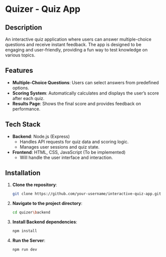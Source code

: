# Quizer - Quiz App

## Description
An interactive quiz application where users can answer multiple-choice questions and receive instant feedback. The app is designed to be engaging and user-friendly, providing a fun way to test knowledge on various topics.

## Features
- **Multiple-Choice Questions**: Users can select answers from predefined options.
- **Scoring System**: Automatically calculates and displays the user’s score after each quiz.
- **Results Page**: Shows the final score and provides feedback on performance.

## Tech Stack
- **Backend**: Node.js (Express)
  - Handles API requests for quiz data and scoring logic.
  - Manages user sessions and quiz state.
- **Frontend**: HTML, CSS, JavaScript (To be implemented)
  - Will handle the user interface and interaction.

## Installation

1. **Clone the repository**:
   ```bash
   git clone https://github.com/your-username/interactive-quiz-app.git
2. **Navigate to the project directory**:
    ```bash
    cd quizer\backend
3. **Install Backend dependencies**:
   ```bash
   npm install
4. **Run the Server**:
   ```bash
   npm run dev
   